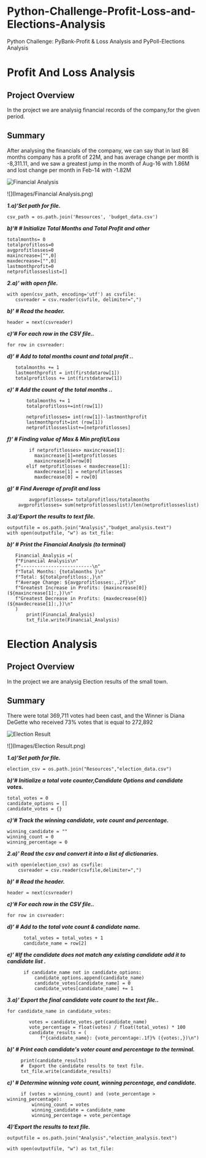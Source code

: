 # Python-Challenge-Profit-Loss-and-Elections-Analysis
Python Challenge: PyBank-Profit &amp; Loss Analysis and PyPoll-Elections Analysis

# Profit And Loss Analysis
## Project Overview

In the project we are analysig financial records of the company,for the given period.
 
## Summary

After analysing the financials of the company, we can say that in last 86 months company has a profit of 22M, and has average change per month is -8,311.11, and we saw a greatest jump in the month of Aug-16 with 1.86M and lost change per month in Feb-14 with -1.82M

![Financial Analysis](https://user-images.githubusercontent.com/24644072/201807589-a0555a3b-7068-4548-9b48-3c5bd81aef0d.PNG)

![](Images/Financial Analysis.png)

***1.a)‘Set path for file.***
```
csv_path = os.path.join('Resources', 'budget_data.csv')
```
***b)‘# # Initialize Total Months and Total Profit and other***
```
totalmonths= 0
totalprofitloss=0
avgprofitlosses=0
maxincrease=["",0]
maxdecrease=["",0]
lastmonthprofit=0
netprofitlosseslist=[]
```
  

***2.a)' with open file.***
```
with open(csv_path, encoding='utf') as csvfile:
   csvreader = csv.reader(csvfile, delimiter=",")
 ```
  ***b)' # Read the header.***
   ```
header = next(csvreader)
 ```

***c)‘# For each row in the CSV file..***
 ```
 for row in csvreader:
 ```
***d)‘ # Add to total months count and total profit ..***
 ```
    totalmonths += 1
    lastmonthprofit = int(firstdatarow[1])
    totalprofitloss += int(firstdatarow[1])
 ```
***e)‘ # Add the count of the total months ..***
 ```
    	totalmonths += 1
        totalprofitloss+=int(row[1])

        netprofitlosses= int(row[1])-lastmonthprofit
        lastmonthprofit=int (row[1])
        netprofitlosseslist+=[netprofitlosses]
 ```
***f)‘ # Finding value of Max & Min profit/Loss***
 ```
    	 if netprofitlosses> maxincrease[1]:
           maxincrease[1]=netprofitlosses
           maxincrease[0]=row[0]
        elif netprofitlosses < maxdecrease[1]:
           maxdecrease[1] = netprofitlosses
           maxdecrease[0] = row[0]
 ```
***g)‘ # Find Average of profit and loss***
 ```
    	 avgprofitlosses= totalprofitloss/totalmonths
   	 avgprofitlosses= sum(netprofitlosseslist)/len(netprofitlosseslist)
 ```
***3.a)‘Export the results to text file.***
 ```
outputfile = os.path.join("Analysis","budget_analysis.text")
with open(outputfile, "w") as txt_file:

 ```
***b)‘ # Print the Financial Analysis (to terminal)***
 ```
    Financial_Analysis =(
    f"Financial Analysis\n"
    f"--------------------------\n"
    f"Total Months: {totalmonths }\n"
    f"Total: ${totalprofitloss:,}\n"
    f"Average Change: ${avgprofitlosses:,.2f}\n"
    f"Greatest Increase in Profits: {maxincrease[0]} (${maxincrease[1]:,})\n"
    f"Greatest Decrease in Profits: {maxdecrease[0]} (${maxdecrease[1]:,})\n"
    )
        print(Financial_Analysis)
        txt_file.write(Financial_Analysis)
 ```


 # Election Analysis
## Project Overview

In the project we are analysig Election results of the small town.
 
## Summary

There were total 369,711 votes had been cast, and the Winner is Diana DeGette who received 73% votes that is equal to 272,892

![Election Result](https://user-images.githubusercontent.com/24644072/201807626-9375d6b6-8f7c-463a-8685-70cb5e0cbd39.PNG)

![](Images/Election Result.png)

***1.a)‘Set path for file.***
```
election_csv = os.path.join("Resources","election_data.csv")
```
***b)‘# Initialize a total vote counter,Candidate Options and candidate votes.***
```
total_votes = 0
candidate_options = []
candidate_votes = {}
```
***c)‘# Track the winning candidate, vote count and percentage.***
```
winning_candidate = ""
winning_count = 0
winning_percentage = 0
```  

***2.a)' Read the csv and convert it into a list of dictionaries.***
```
with open(election_csv) as csvfile:
    csvreader = csv.reader(csvfile,delimiter=",")
 ```
  ***b)' # Read the header.***
   ```
header = next(csvreader)
 ```

***c)‘# For each row in the CSV file..***
 ```
 for row in csvreader:
 ```
***d)‘ # Add to the total vote count & candidate name.***
 ```
       total_votes = total_votes + 1
       candidate_name = row[2]
 ```
***e)‘ #If the candidate does not match any existing candidate add it to candidate list .***
 ```
       if candidate_name not in candidate_options:
           candidate_options.append(candidate_name)
           candidate_votes[candidate_name] = 0
           candidate_votes[candidate_name] += 1
 ```

***3.a)' Export the final candidate vote count to the text file..***
```
for candidate_name in candidate_votes:
       
        votes = candidate_votes.get(candidate_name)
        vote_percentage = float(votes) / float(total_votes) * 100
        candidate_results = (
            f"{candidate_name}: {vote_percentage:.1f}% ({votes:,})\n")
 ```
  ***b)' # Print each candidate's voter count and percentage to the terminal.***
   ```
        print(candidate_results)
        #  Export the candidate results to text file.
        txt_file.write(candidate_results)
```
  ***c)' # Determine winning vote count, winning percentage, and candidate.***
   ```      
        if (votes > winning_count) and (vote_percentage > winning_percentage):
            winning_count = votes
            winning_candidate = candidate_name
            winning_percentage = vote_percentage
```

***4)‘Export the results to text file.***
 ```
outputfile = os.path.join("Analysis","election_analysis.text")    

with open(outputfile, "w") as txt_file:

 ```

